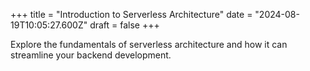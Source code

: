 +++
title = "Introduction to Serverless Architecture"
date = "2024-08-19T10:05:27.600Z"
draft = false
+++

  Explore the fundamentals of serverless architecture and how it can streamline your backend development.
        